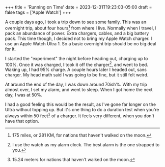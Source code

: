 +++
title = 'Running on Time'
date = 2023-12-31T19:23:03-05:00
draft = false
tags = ['Apple Watch']
+++

A couple days ago, I took a trip down to see some family. This was an overnight trip, about four hours[^1] from where I live. Normally when I travel, I pack an abundance of power. Extra chargers, cables, and a big battery pack. This time though, I decided not to bring my Apple Watch charger. I use an Apple Watch Ultra 1. So a basic overnight trip should be no big deal for it. 

I started the "experiment" the night before heading out, charging up to 100%. Once it was charged, I took it off the charger[^2], and went to bed. Waking up, I had 95% charge. A couple hours later I headed out, sans charger. My head math said I was going to be fine, but it still felt weird.

At around the end of the day, I was down around 70ish%. With my trip almost over, I set my alarm, and went to sleep. When I got home the next day, I was at 50%.

I had a good feeling this would be the result, as I've gone far longer on the Ultra without topping up. But it's one thing to do a duration test when you're always within 50 feet[^3] of a charger. It feels very different, when you don't have that option.

[^1]: 175 miles, or 281 KM, for nations that haven't walked on the moon.

[^2]: I use the watch as my alarm clock. The best alarm is the one strapped to you.

[^3]: 15.24 meters for nations that haven't walked on the moon.